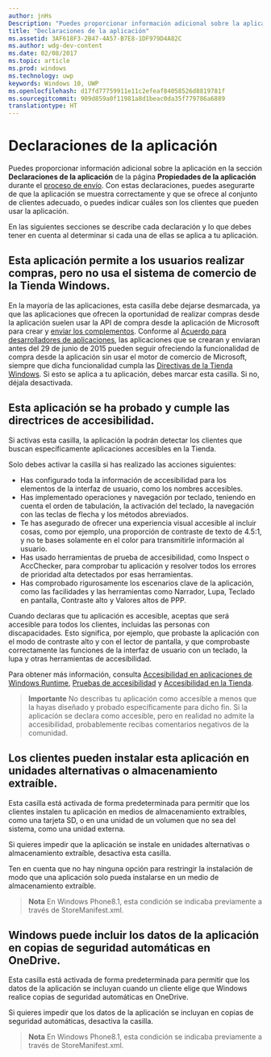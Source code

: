```yaml
---
author: jnHs
Description: "Puedes proporcionar información adicional sobre la aplicación en la sección Declaraciones de la aplicación de la página Propiedades de la aplicación durante el proceso de envío."
title: "Declaraciones de la aplicación"
ms.assetid: 3AF618F3-2B47-4A57-B7E8-1DF979D4A82C
ms.author: wdg-dev-content
ms.date: 02/08/2017
ms.topic: article
ms.prod: windows
ms.technology: uwp
keywords: Windows 10, UWP
ms.openlocfilehash: d17fd77759911e11c2efeaf84058526d8819781f
ms.sourcegitcommit: 909d859a0f11981a8d1beac0da35f779786a6889
translationtype: HT
---
```

# <a name="app-declarations"></a>Declaraciones de la aplicación

Puedes proporcionar información adicional sobre la aplicación en la sección **Declaraciones de la aplicación** de la página **Propiedades de la aplicación** durante el [proceso de envío](app-submissions.md). Con estas declaraciones, puedes asegurarte de que la aplicación se muestra correctamente y que se ofrece al conjunto de clientes adecuado, o puedes indicar cuáles son los clientes que pueden usar la aplicación.

En las siguientes secciones se describe cada declaración y lo que debes tener en cuenta al determinar si cada una de ellas se aplica a tu aplicación.

## <a name="this-app-allows-users-to-make-purchases-but-does-not-use-the-windows-store-commerce-system"></a>Esta aplicación permite a los usuarios realizar compras, pero no usa el sistema de comercio de la Tienda Windows.

En la mayoría de las aplicaciones, esta casilla debe dejarse desmarcada, ya que las aplicaciones que ofrecen la oportunidad de realizar compras desde la aplicación suelen usar la API de compra desde la aplicación de Microsoft para crear y [enviar los complementos](add-on-submissions.md). Conforme al [Acuerdo para desarrolladores de aplicaciones](https://msdn.microsoft.com/library/windows/apps/hh694058), las aplicaciones que se crearan y enviaran antes del 29 de junio de 2015 pueden seguir ofreciendo la funcionalidad de compra desde la aplicación sin usar el motor de comercio de Microsoft, siempre que dicha funcionalidad cumpla las [Directivas de la Tienda Windows](https://msdn.microsoft.com/library/windows/apps/dn764944.aspx#pol_10_8). Si esto se aplica a tu aplicación, debes marcar esta casilla. Si no, déjala desactivada.

## <a name="this-app-has-been-tested-to-meet-accessibility-guidelines"></a>Esta aplicación se ha probado y cumple las directrices de accesibilidad.

Si activas esta casilla, la aplicación la podrán detectar los clientes que buscan específicamente aplicaciones accesibles en la Tienda.

Solo debes activar la casilla si has realizado las acciones siguientes:

-   Has configurado toda la información de accesibilidad para los elementos de la interfaz de usuario, como los nombres accesibles.
-   Has implementado operaciones y navegación por teclado, teniendo en cuenta el orden de tabulación, la activación del teclado, la navegación con las teclas de flecha y los métodos abreviados.
-   Te has asegurado de ofrecer una experiencia visual accesible al incluir cosas, como por ejemplo, una proporción de contraste de texto de 4.5:1, y no te bases solamente en el color para transmitirle información al usuario.
-   Has usado herramientas de prueba de accesibilidad, como Inspect o AccChecker, para comprobar tu aplicación y resolver todos los errores de prioridad alta detectados por esas herramientas.
-   Has comprobado rigurosamente los escenarios clave de la aplicación, como las facilidades y las herramientas como Narrador, Lupa, Teclado en pantalla, Contraste alto y Valores altos de PPP.

Cuando declaras que tu aplicación es accesible, aceptas que será accesible para todos los clientes, incluidas las personas con discapacidades. Esto significa, por ejemplo, que probaste la aplicación con el modo de contraste alto y con el lector de pantalla, y que comprobaste correctamente las funciones de la interfaz de usuario con un teclado, la lupa y otras herramientas de accesibilidad.

Para obtener más información, consulta [Accesibilidad en aplicaciones de Windows Runtime](https://msdn.microsoft.com/library/windows/apps/dn263101), [Pruebas de accesibilidad](https://msdn.microsoft.com/library/windows/apps/mt297664) y [Accesibilidad en la Tienda](https://msdn.microsoft.com/library/windows/apps/mt297663).

> **Importante** No describas tu aplicación como accesible a menos que la hayas diseñado y probado específicamente para dicho fin. Si la aplicación se declara como accesible, pero en realidad no admite la accesibilidad, probablemente recibas comentarios negativos de la comunidad.

## <a name="customers-can-install-this-app-to-alternate-drives-or-removable-storage"></a>Los clientes pueden instalar esta aplicación en unidades alternativas o almacenamiento extraíble.

Esta casilla está activada de forma predeterminada para permitir que los clientes instalen tu aplicación en medios de almacenamiento extraíbles, como una tarjeta SD, o en una unidad de un volumen que no sea del sistema, como una unidad externa.

Si quieres impedir que la aplicación se instale en unidades alternativas o almacenamiento extraíble, desactiva esta casilla.

Ten en cuenta que no hay ninguna opción para restringir la instalación de modo que una aplicación solo pueda instalarse en un medio de almacenamiento extraíble.

> **Nota** En Windows Phone8.1, esta condición se indicaba previamente a través de StoreManifest.xml.

## <a name="windows-can-include-this-apps-data-in-automatic-backups-to-onedrive"></a>Windows puede incluir los datos de la aplicación en copias de seguridad automáticas en OneDrive.

Esta casilla está activada de forma predeterminada para permitir que los datos de la aplicación se incluyan cuando un cliente elige que Windows realice copias de seguridad automáticas en OneDrive.

Si quieres impedir que los datos de la aplicación se incluyan en copias de seguridad automáticas, desactiva la casilla.

> **Nota** En Windows Phone8.1, esta condición se indicaba previamente a través de StoreManifest.xml.

 

 

 




